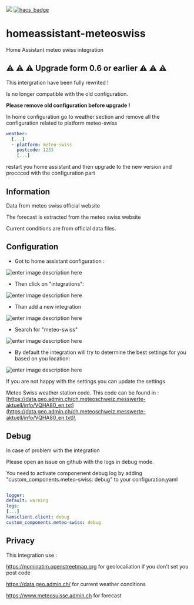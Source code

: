 [![](https://img.shields.io/github/release/websylv/homeassistant-meteoswiss/all.svg)](https://github.com/websylv/homeassistant-meteoswiss/releases)
[![hacs_badge](https://img.shields.io/badge/HACS-Default-orange.svg)](https://github.com/custom-components/hacs)

  
  

# homeassistant-meteoswiss  

Home Assistant meteo swiss integration

## :warning: :warning: :warning: Upgrade form 0.6 or earlier :warning: :warning: :warning:
  

This intergration have been fully rewrited !

Is no longer compatible with the old configuration.

**Please remove old configuration before upgrade !**

In home configuration go to weather section and remove all the configuration related to platform meteo-swiss 

```YAML
weather:
  [...]
  - platform: meteo-swiss
    postcode: 1233
    [...]
```
restart you home assistant and then upgrade to the new version and proccced with the configuration part

## Information

Data from meteo swiss official website

The forecast is extracted from the meteo swiss website

Current conditions are from official data files.
  

## Configuration

- Got to home assistant configuration :

![enter image description here](https://github.com/websylv/homeassistant-meteoswiss-img/raw/master/mRemoteNG_br58RnFLHN.png)
  
- Then click on "integrations":

![enter image description here](https://github.com/websylv/homeassistant-meteoswiss-img/raw/master/jDBoFYSD9L.png)

- Than add a new integration

![enter image description here](https://github.com/websylv/homeassistant-meteoswiss-img/raw/master/mRemoteNG_Xu9QUdjj7O.png)
  
- Search for "meteo-swiss"

![enter image description here](https://github.com/websylv/homeassistant-meteoswiss-img/raw/master/mRemoteNG_ZAipe8WopB.png)

- By default the integration will try to determine the best settings for you
based on you location:

![enter image description here](https://github.com/websylv/homeassistant-meteoswiss-img/raw/master/mRemoteNG_ZbyekuPQly.png)

If you are not happy with the settings you can update the settings

Meteo Swiss weather station code. This code can be found in : [https://data.geo.admin.ch/ch.meteoschweiz.messwerte-aktuell/info/VQHA80_en.txt](https://data.geo.admin.ch/ch.meteoschweiz.messwerte-aktuell/info/VQHA80_en.txt)\

  

## Debug

  

In case of problem with the integration

Please open an issue on github with the logs in debug mode.

You need to activate componenent debug log by adding "custom_components.meteo-swiss: debug" to your configuration.yaml

  

```YAML

logger:
default: warning
logs:
[...]
hamsclient.client: debug
custom_components.meteo-swiss: debug

```

  

## Privacy

  

This integration use :

  

https://nominatim.openstreetmap.org for geolocaliation if you don't set you post code

https://data.geo.admin.ch/ for current weather conditions

https://www.meteosuisse.admin.ch for forecast